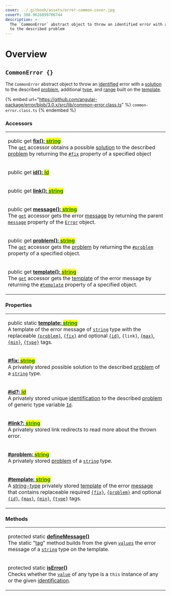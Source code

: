```yaml
---
cover: ../.gitbook/assets/error-common-cover.jpg
coverY: 308.9626099706744
description: >-
  The `CommonError` abstract object to throw an identified error with a solution
  to the described problem
---
```


# Overview

## `CommonError {}`

The `CommonError` abstract object to throw an [identified](../getting-started/basic-concepts.md#identification) error with a [solution](../getting-started/basic-concepts.md#fix) to the described [problem](../getting-started/basic-concepts.md#problem), additional [type](../getting-started/basic-concepts.md#type), and [range](../getting-started/basic-concepts.md#range) built on the [template](../getting-started/basic-concepts.md#template).

{% embed url="https://github.com/angular-package/error/blob/3.0.x/src/lib/common-error.class.ts" %}
`common-error.class.ts`
{% endembed %}

### Accessors

|                                                                                                                                                                                                                                                                                                                                                                                                                                                                                                                                                                                                                                                                           |
| ------------------------------------------------------------------------------------------------------------------------------------------------------------------------------------------------------------------------------------------------------------------------------------------------------------------------------------------------------------------------------------------------------------------------------------------------------------------------------------------------------------------------------------------------------------------------------------------------------------------------------------------------------------------------- |
| <p>public get <a href="accessors/get-fix.md"><strong>fix(): </strong><mark style="color:green;"><strong>string</strong></mark></a><br>The <a href="https://developer.mozilla.org/en-US/docs/Web/JavaScript/Reference/Functions/get"><code>get</code></a> accessor obtains a possible <a href="../getting-started/basic-concepts.md#fix">solution</a> to the described <a href="accessors/get-problem.md">problem</a> by returning the <a href="properties/fix.md"><code>#fix</code></a> property of a specified object</p>                                                                                                                                                |
| <p>public get <a href="accessors/get-id.md"><strong>id(): </strong><mark style="color:green;"><strong>Id</strong></mark><strong> | </strong><mark style="color:green;"><strong>undefined</strong></mark></a><br>The <a href="https://developer.mozilla.org/en-US/docs/Web/JavaScript/Reference/Functions/get"><code>get</code></a> accessor gets the error <a href="../getting-started/basic-concepts.md#identification">identification</a> by returning the <a href="properties/id.md"><code>#id</code></a> property of a specified object.</p>                                                                                                                          |
| <p>public get <a href="accessors/get-link.md"><strong>link(): </strong><mark style="color:green;"><strong>string</strong></mark><strong> | </strong><mark style="color:green;"><strong>undefined</strong></mark></a><br>The <a href="https://developer.mozilla.org/en-US/docs/Web/JavaScript/Reference/Functions/get"><code>get</code></a> accessor gets the link(to read more about the thrown error) by returning the <a href="properties/link.md"><code>#link</code></a> property of a specified object.</p>                                                                                                                                                           |
| <p>public get <a href="accessors/get-message.md"><strong>message(): </strong><mark style="color:green;"><strong>string</strong></mark></a><br>The <a href="https://developer.mozilla.org/en-US/docs/Web/JavaScript/Reference/Functions/get"><code>get</code></a> accessor gets the error <a href="../getting-started/basic-concepts.md#message">message</a> by returning the parent <a href="https://developer.mozilla.org/en-US/docs/Web/JavaScript/Reference/Global_Objects/Error/message"><code>message</code></a> property of the <a href="https://developer.mozilla.org/en-US/docs/Web/JavaScript/Reference/Global_Objects/Error"><code>Error</code></a> object.</p> |
| <p>public get <a href="accessors/get-problem.md"><strong>problem(): </strong><mark style="color:green;"><strong>string</strong></mark></a><br>The <a href="https://developer.mozilla.org/en-US/docs/Web/JavaScript/Reference/Functions/get"><code>get</code></a> accessor gets the <a href="../getting-started/basic-concepts.md#problem">problem</a> by returning the <a href="properties/problem.md"><code>#problem</code></a> property of a specified object.</p>                                                                                                                                                                                                      |
| <p>public get <a href="accessors/get-template.md"><strong>template(): </strong><mark style="color:green;"><strong>string</strong></mark></a><br>The <a href="https://developer.mozilla.org/en-US/docs/Web/JavaScript/Reference/Functions/get"><code>get</code></a> accessor gets the <a href="../getting-started/basic-concepts.md#template">template</a> of the error message by returning the <a href="properties/template.md"><code>#template</code></a> property of a specified object.</p>                                                                                                                                                                           |

### Properties

|                                                                                                                                                                                                                                                                                                                                                                                                                                                                                                                                                                                                                                                                                                                                                                                                                                           |
| ----------------------------------------------------------------------------------------------------------------------------------------------------------------------------------------------------------------------------------------------------------------------------------------------------------------------------------------------------------------------------------------------------------------------------------------------------------------------------------------------------------------------------------------------------------------------------------------------------------------------------------------------------------------------------------------------------------------------------------------------------------------------------------------------------------------------------------------- |
| <p>public static <a href="properties/static-template.md"><strong>template: </strong><mark style="color:green;"><strong>string</strong></mark></a><br>A template of the error message of <a href="https://developer.mozilla.org/en-US/docs/Web/JavaScript/Reference/Global_Objects/String"><code>string</code></a> type with the replaceable <a href="constructor.md#problem"><code>{problem}</code></a>, <a href="constructor.md#fix"><code>{fix}</code></a> and optional <a href="constructor.md#id"><code>{id}</code></a>, <code>{link}</code>, <a href="constructor.md#max"><code>{max}</code></a>, <a href="constructor.md#min"><code>{min}</code></a>, <a href="constructor.md#type"><code>{type}</code></a> tags.</p>                                                                                                               |
| <p><strong></strong><a href="properties/fix.md"><strong>#fix: </strong><mark style="color:green;"><strong>string</strong></mark></a><br>A privately stored possible solution to the described <a href="../getting-started/basic-concepts.md#problem">problem</a> of a <a href="https://developer.mozilla.org/en-US/docs/Web/JavaScript/Reference/Global_Objects/String"><code>string</code></a> type.</p>                                                                                                                                                                                                                                                                                                                                                                                                                                 |
| <p><strong></strong><a href="properties/id.md"><strong>#id?: </strong><mark style="color:green;"><strong>Id</strong></mark></a><br>A privately stored unique <a href="../getting-started/basic-concepts.md#identification">identification</a> to the described <a href="../getting-started/basic-concepts.md#problem">problem</a> of generic type variable <a href="generic-type-variables.md#wrap-opening"><code>Id</code></a>.</p>                                                                                                                                                                                                                                                                                                                                                                                                      |
| <p><strong></strong><a href="properties/link.md"><strong>#link?: </strong><mark style="color:green;"><strong>string</strong></mark></a><br>A privately stored link redirects to read more about the thrown error.</p>                                                                                                                                                                                                                                                                                                                                                                                                                                                                                                                                                                                                                     |
| <p><strong></strong><a href="properties/problem.md"><strong>#problem: </strong><mark style="color:green;"><strong>string</strong></mark></a><br>A privately stored <a href="../getting-started/basic-concepts.md#problem">problem</a> of a <a href="https://developer.mozilla.org/en-US/docs/Web/JavaScript/Reference/Global_Objects/String"><code>string</code></a> type.</p>                                                                                                                                                                                                                                                                                                                                                                                                                                                            |
| <p><strong></strong><a href="properties/template.md"><strong>#template: </strong><mark style="color:green;"><strong>string</strong></mark></a><br>A <a href="https://developer.mozilla.org/en-US/docs/Web/JavaScript/Reference/Global_Objects/String">string-type</a> privately stored <a href="../getting-started/basic-concepts.md#template">template</a> of the error <a href="../getting-started/basic-concepts.md#message">message</a> that contains replaceable required <a href="constructor.md#fix"><code>{fix}</code></a>, <a href="constructor.md#problem"><code>{problem}</code></a> and optional <a href="constructor.md#id"><code>{id}</code></a>, <a href="constructor.md#max"><code>{max}</code></a>, <a href="constructor.md#min"><code>{min}</code></a>, <a href="constructor.md#type"><code>{type}</code></a> tags.</p> |

### Methods

|                                                                                                                                                                                                                                                                                                                                                                                                                                                                                                                  |
| ---------------------------------------------------------------------------------------------------------------------------------------------------------------------------------------------------------------------------------------------------------------------------------------------------------------------------------------------------------------------------------------------------------------------------------------------------------------------------------------------------------------- |
| <p>protected static <a href="methods/static-definemessage.md"><strong>defineMessage()</strong></a><br>The static "<a href="https://developer.mozilla.org/en-US/docs/Web/JavaScript/Reference/Template_literals">tag</a>" method builds from the given <a href="methods/static-definemessage.md#...values-any"><code>values</code></a> the error message of a <a href="https://developer.mozilla.org/en-US/docs/Web/JavaScript/Reference/Global_Objects/String"><code>string</code></a> type on the template.</p> |
| <p>protected static <a href="methods/static-iserror.md"><strong>isError()</strong></a><strong></strong><br><strong></strong>Checks whether the <a href="methods/static-iserror.md#value-any"><code>value</code></a> of any type is a <code>this</code> instance of any or the given <a href="methods/static-iserror.md#id-id">identification</a>.</p>                                                                                                                                                            |
